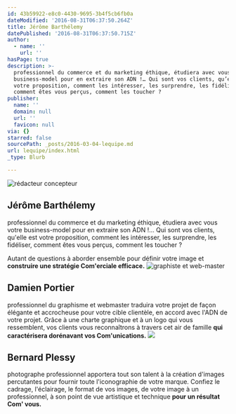```yaml
---
id: 43b59922-e8c0-4430-9695-3b4f5cb6fb0a
dateModified: '2016-08-31T06:37:50.264Z'
title: Jérôme Barthélemy
datePublished: '2016-08-31T06:37:50.715Z'
author:
  - name: ''
    url: ''
hasPage: true
description: >-
  professionnel du commerce et du marketing éthique, étudiera avec vous votre
  business-model pour en extraire son ADN !… Qui sont vos clients, qu’elle est
  votre proposition, comment les intéresser, les surprendre, les fidéliser,
  comment êtes vous perçus, comment les toucher ?
publisher:
  name: ''
  domain: null
  url: ''
  favicon: null
via: {}
starred: false
sourcePath: _posts/2016-03-04-lequipe.md
url: lequipe/index.html
_type: Blurb

---
```

![rédacteur concepteur](https://s3-us-west-2.amazonaws.com/the-grid-img/p/7a846807bfcee2e8ba5a6b1a741cdbc41f84a43d.jpg)

## Jérôme Barthélemy

professionnel du commerce et du marketing éthique, étudiera avec vous votre business-model pour en extraire son ADN !... Qui sont vos clients, qu'elle est votre proposition, comment les intéresser, les surprendre, les fidéliser, comment êtes vous perçus, comment les toucher ?

Autant de questions à aborder ensemble pour définir votre image et **construire une stratégie Com'erciale efficace.**
![graphiste et web-master](https://s3-us-west-2.amazonaws.com/the-grid-img/p/d5de2ceecadb8c5d5cc9dbea8e6be1c47dd47092.jpg)

## Damien Portier

professionnel du graphisme et webmaster traduira votre projet de façon élégante et accrocheuse pour votre cible clientèle, en accord avec l'ADN de votre projet. Grâce à une charte graphique et à un logo qui vous ressemblent, vos clients vous reconnaîtrons à travers cet air de famille **qui caractérisera dorénavant vos Com'unications.**
![](https://s3-us-west-2.amazonaws.com/the-grid-img/p/a329c3c283086985323ece2ea44835a8c3dc6f03.jpg)

## Bernard Plessy

photographe professionnel apportera tout son talent à la création d'images percutantes pour fournir toute l'iconographie de votre marque. Confiez le cadrage, l'éclairage, le format de vos images, de votre image à un professionnel, à son point de vue artistique et technique **pour un résultat Com' vous.**